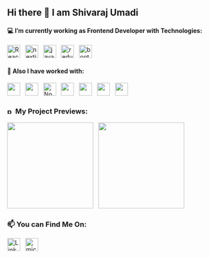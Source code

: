## Hi there 👋 I am Shivaraj Umadi

#### 💻 I’m currently working as Frontend Developer with Technologies:
<img src="https://www.vectorlogo.zone/logos/reactjs/reactjs-icon.svg" alt="React.js" width="30" height="30"/>&nbsp;&nbsp;
<img src="https://img.icons8.com/fluency-systems-regular/30/nextjs.png" alt="nextjs" width="30" height="30"/>&nbsp;&nbsp;
<img src="https://img.icons8.com/color/30/javascript--v1.png" alt="javascript--v1" width="30" height="30"/>&nbsp;&nbsp;
<img src="https://img.icons8.com/color/30/redux.png" alt="redux" width="30" height="30"/>&nbsp;&nbsp;
<img src="https://img.icons8.com/color/30/bootstrap--v2.png" alt="bootstrap--v2" width="30" height="30"/>&nbsp;&nbsp;

#### 💼 Also I have worked with:
<img src="https://www.vectorlogo.zone/logos/w3_html5/w3_html5-icon.svg" alt="" width="30" height="30"/>&nbsp;&nbsp;
<img src="https://www.vectorlogo.zone/logos/w3_css/w3_css-icon.svg" alt="" width="30" height="30"/>&nbsp;&nbsp;
<img src="https://www.vectorlogo.zone/logos/nodejs/nodejs-icon.svg" alt="Node.js" width="30" height="30"/>&nbsp;&nbsp;
<img src="https://www.vectorlogo.zone/logos/postgresql/postgresql-icon.svg" alt="" width="30" height="30"/>&nbsp;&nbsp;
<img src="https://www.vectorlogo.zone/logos/getpostman/getpostman-icon.svg" alt="" width="30" height="30"/>&nbsp;&nbsp;
<img src="https://www.vectorlogo.zone/logos/docker/docker-icon.svg" alt="" width="30" height="30"/>&nbsp;&nbsp;
<img src="https://www.vectorlogo.zone/logos/kubernetes/kubernetes-icon.svg" alt="" width="30" height="30"/>&nbsp;&nbsp;

### <img width="15" height="15" src="https://img.icons8.com/fluency/15/project-management--v1.png" alt="project-management--v1"/> My Project Previews:
<a href='https://github.com/shivau1208/Authentication-_with_Next.js' alt='' ><img src='https://github.com/shivau1208/Authentication-_with_Next.js/assets/102743170/8d0db04c-cc71-4f41-a650-b03ec5c7f467' width='200' /></a>&nbsp;&nbsp;
<a href='https://github.com/shivau1208/S-ToDo' alt='' ><img src='https://github.com/shivau1208/S-ToDo/assets/102743170/ce078b10-8294-475e-8f71-97bbeffdf80d' width='200' /></a>&nbsp;&nbsp;

### 📫 You can Find Me On: 
<a href='https://www.linkedin.com/in/shivarajumadi/'><img src="https://www.vectorlogo.zone/logos/linkedin/linkedin-tile.svg" alt="LinkedIn" width="30" height="30"/></a>&nbsp;&nbsp;
<a href="mailto:shivaumadi@outlook.com" target="_blank" title="shivaumadi@outlook.com" rel="noreferrer"><img width="30" height="30" src="https://img.icons8.com/fluency/30/microsoft-outlook-2019.png" alt="microsoft-outlook-2019"/></a>

